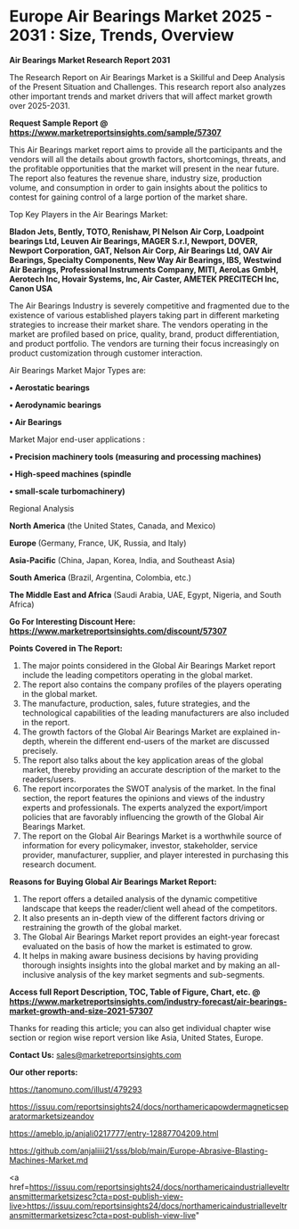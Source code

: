 # Europe Air Bearings Market 2025 - 2031 : Size, Trends, Overview

<strong>Air Bearings Market Research Report 2031</strong>

The Research Report on Air Bearings Market is a Skillful and Deep Analysis of the Present Situation and Challenges. This research report also analyzes other important trends and market drivers that will affect market growth over 2025-2031.

<strong>Request Sample Report @ <a href=https://www.marketreportsinsights.com/sample/57307>https://www.marketreportsinsights.com/sample/57307</a></strong>

This Air Bearings market report aims to provide all the participants and the vendors will all the details about growth factors, shortcomings, threats, and the profitable opportunities that the market will present in the near future. The report also features the revenue share, industry size, production volume, and consumption in order to gain insights about the politics to contest for gaining control of a large portion of the market share.

Top Key Players in the Air Bearings Market:

<strong>Bladon Jets, Bently, TOTO, Renishaw, PI Nelson Air Corp, Loadpoint bearings Ltd, Leuven Air Bearings, MAGER S.r.l, Newport, DOVER, Newport Corporation, GAT, Nelson Air Corp, Air Bearings Ltd, OAV Air Bearings, Specialty Components, New Way Air Bearings, IBS, Westwind Air Bearings, Professional Instruments Company, MITI, AeroLas GmbH, Aerotech Inc, Hovair Systems, Inc, Air Caster, AMETEK PRECITECH Inc, Canon USA</strong>

The Air Bearings Industry is severely competitive and fragmented due to the existence of various established players taking part in different marketing strategies to increase their market share. The vendors operating in the market are profiled based on price, quality, brand, product differentiation, and product portfolio. The vendors are turning their focus increasingly on product customization through customer interaction.

Air Bearings Market Major Types are:

<strong>• Aerostatic bearings

• Aerodynamic bearings

• Air Bearings</strong>

Market Major end-user applications :

<strong>• Precision machinery tools (measuring and processing machines)

• High-speed machines (spindle

• small-scale turbomachinery)</strong>

Regional Analysis

</u><strong><b>North America</b></strong> (the United States, Canada, and Mexico)

<strong><b>Europe </b></strong>(Germany, France, UK, Russia, and Italy)

<strong><b>Asia-Pacific</b></strong> (China, Japan, Korea, India, and Southeast Asia)

<strong><b>South America</b></strong> (Brazil, Argentina, Colombia, etc.)

<strong><b>The Middle East and Africa</b></strong> (Saudi Arabia, UAE, Egypt, Nigeria, and South Africa)

<strong>Go For Interesting Discount Here: <a href=https://www.marketreportsinsights.com/discount/57307>https://www.marketreportsinsights.com/discount/57307</a></strong>

<strong>Points Covered in The Report:</strong>
<ol>
  <li>The major points considered in the Global Air Bearings Market report include the leading competitors operating in the global market.</li>
  <li>The report also contains the company profiles of the players operating in the global market.</li>
  <li>The manufacture, production, sales, future strategies, and the technological capabilities of the leading manufacturers are also included in the report.</li>
  <li>The growth factors of the Global Air Bearings Market are explained in-depth, wherein the different end-users of the market are discussed precisely.</li>
  <li>The report also talks about the key application areas of the global market, thereby providing an accurate description of the market to the readers/users.</li>
  <li>The report incorporates the SWOT analysis of the market. In the final section, the report features the opinions and views of the industry experts and professionals. The experts analyzed the export/import policies that are favorably influencing the growth of the Global Air Bearings Market.</li>
  <li>The report on the Global Air Bearings Market is a worthwhile source of information for every policymaker, investor, stakeholder, service provider, manufacturer, supplier, and player interested in purchasing this research document.</li>
</ol>
<strong>Reasons for Buying Global Air Bearings Market Report:</strong>

<ol>
  <li>The report offers a detailed analysis of the dynamic competitive landscape that keeps the reader/client well ahead of the competitors.</li>
  <li>It also presents an in-depth view of the different factors driving or restraining the growth of the global market.</li>
  <li>The Global Air Bearings Market report provides an eight-year forecast evaluated on the basis of how the market is estimated to grow.</li>
  <li>It helps in making aware business decisions by having providing thorough insights insights into the global market and by making an all-inclusive analysis of the key market segments and sub-segments.</li>
</ol>
<strong>Access full Report Description, TOC, Table of Figure, Chart, etc. @ <a href=https://www.marketreportsinsights.com/industry-forecast/air-bearings-market-growth-and-size-2021-57307>https://www.marketreportsinsights.com/industry-forecast/air-bearings-market-growth-and-size-2021-57307</a></strong>


Thanks for reading this article; you can also get individual chapter wise section or region wise report version like Asia, United States, Europe.

<strong>Contact Us:</strong>
sales@marketreportsinsights.com

<strong>Our other reports:</strong>

<a href=https://tanomuno.com/illust/479293>https://tanomuno.com/illust/479293</a>

<a href=https://issuu.com/reportsinsights24/docs/northamericapowdermagneticseparatormarketsizeandov>https://issuu.com/reportsinsights24/docs/northamericapowdermagneticseparatormarketsizeandov</a>

<a href=https://ameblo.jp/anjali0217777/entry-12887704209.html>https://ameblo.jp/anjali0217777/entry-12887704209.html</a>

<a href=https://github.com/anjaliiii21/sss/blob/main/Europe-Abrasive-Blasting-Machines-Market.md>https://github.com/anjaliiii21/sss/blob/main/Europe-Abrasive-Blasting-Machines-Market.md</a>

<a href=https://issuu.com/reportsinsights24/docs/northamericaindustrialleveltransmittermarketsizesc?cta=post-publish-view-live>https://issuu.com/reportsinsights24/docs/northamericaindustrialleveltransmittermarketsizesc?cta=post-publish-view-live</a>"
